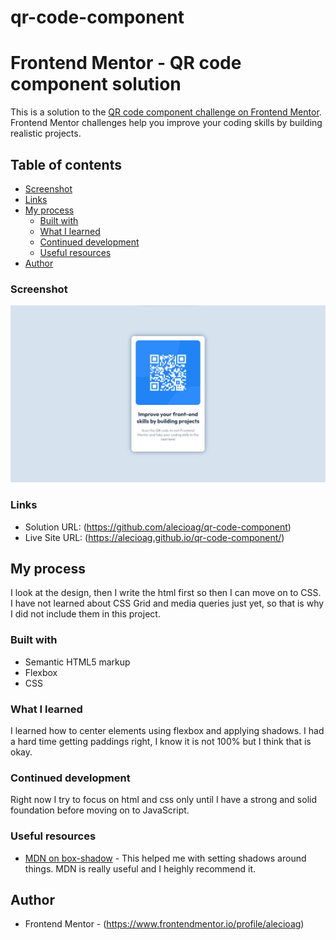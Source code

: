 # qr-code-component

# Frontend Mentor - QR code component solution

This is a solution to the [QR code component challenge on Frontend Mentor](https://www.frontendmentor.io/challenges/qr-code-component-iux_sIO_H). Frontend Mentor challenges help you improve your coding skills by building realistic projects.

## Table of contents

- [Screenshot](#screenshot)
- [Links](#links)
- [My process](#my-process)
  - [Built with](#built-with)
  - [What I learned](#what-i-learned)
  - [Continued development](#continued-development)
  - [Useful resources](#useful-resources)
- [Author](#author)

### Screenshot

![](/screenshot.jpg)

### Links

- Solution URL: (https://github.com/alecioag/qr-code-component)
- Live Site URL: (https://alecioag.github.io/qr-code-component/)

## My process

I look at the design, then I write the html first so then I can move on to CSS.
I have not learned about CSS Grid and media queries just yet, so that is why I did not include them in this project.

### Built with

- Semantic HTML5 markup
- Flexbox
- CSS

### What I learned

I learned how to center elements using flexbox and applying shadows.
I had a hard time getting paddings right, I know it is not 100% but I think that is okay.

### Continued development

Right now I try to focus on html and css only until I have a strong and solid foundation before moving on to JavaScript.

### Useful resources

- [MDN on box-shadow](https://developer.mozilla.org/en-US/docs/Web/CSS/box-shadow) - This helped me with setting shadows around things. MDN is really useful and I heighly recommend it.

## Author

- Frontend Mentor - (https://www.frontendmentor.io/profile/alecioag)

